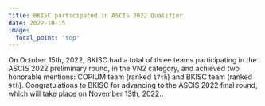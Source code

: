 ```yaml
---
title: BKISC participated in ASCIS 2022 Qualifier
date: 2022-10-15
image:
  focal_point: 'top'
---
```


On October 15th, 2022, BKISC had a total of three teams participating in the ASCIS 2022 preliminary round, in the VN2 category, and achieved two honorable mentions: COPIUM team (ranked `17th`) and BKISC team (ranked `9th`). Congratulations to BKISC for advancing to the ASCIS 2022 final round, which will take place on November 13th, 2022..

